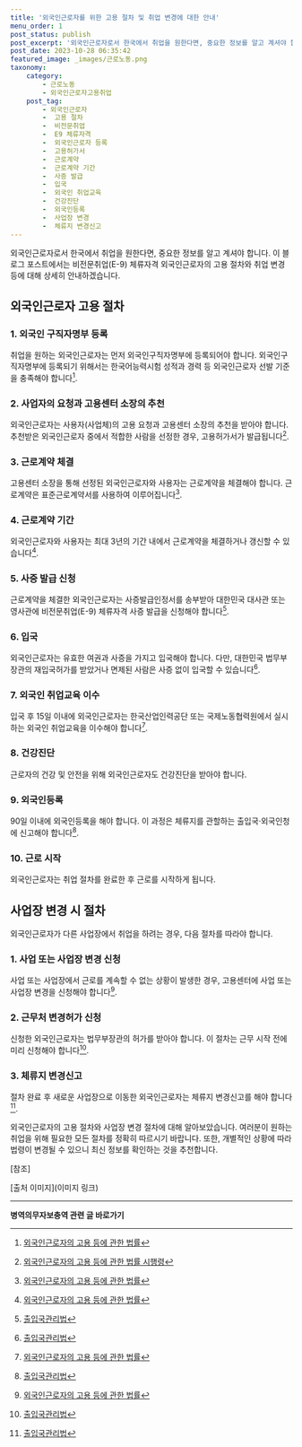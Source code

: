 ```yaml
---
title: '외국인근로자를 위한 고용 절차 및 취업 변경에 대한 안내'
menu_order: 1
post_status: publish
post_excerpt: '외국인근로자로서 한국에서 취업을 원한다면, 중요한 정보를 알고 계셔야 합니다. 이 블로그 포스트에서는 비전문취업 E 9  체류자격 외국인근로자의 고용 절차와 취업 변경 등에 대해 상세히 안내하겠습니다.'
post_date: 2023-10-28 06:35:42
featured_image: _images/근로노동.png
taxonomy:
    category:
        - 근로노동
        - 외국인근로자고용취업
    post_tag:
        - 외국인근로자
        -  고용 절차
        -  비전문취업
        -  E9 체류자격
        -  외국인근로자 등록
        -  고용허가서
        -  근로계약
        -  근로계약 기간
        -  사증 발급
        -  입국
        -  외국인 취업교육
        -  건강진단
        -  외국인등록
        -  사업장 변경
        -  체류지 변경신고
---
```




외국인근로자로서 한국에서 취업을 원한다면, 중요한 정보를 알고 계셔야 합니다. 이 블로그 포스트에서는 비전문취업(E-9) 체류자격 외국인근로자의 고용 절차와 취업 변경 등에 대해 상세히 안내하겠습니다.

## 외국인근로자 고용 절차

### 1. 외국인 구직자명부 등록

취업을 원하는 외국인근로자는 먼저 외국인구직자명부에 등록되어야 합니다. 외국인구직자명부에 등록되기 위해서는 한국어능력시험 성적과 경력 등 외국인근로자 선발 기준을 충족해야 합니다[^1].

### 2. 사업자의 요청과 고용센터 소장의 추천

외국인근로자는 사용자(사업체)의 고용 요청과 고용센터 소장의 추천을 받아야 합니다. 추천받은 외국인근로자 중에서 적합한 사람을 선정한 경우, 고용허가서가 발급됩니다[^2].

### 3. 근로계약 체결

고용센터 소장을 통해 선정된 외국인근로자와 사용자는 근로계약을 체결해야 합니다. 근로계약은 표준근로계약서를 사용하여 이루어집니다[^3].

### 4. 근로계약 기간

외국인근로자와 사용자는 최대 3년의 기간 내에서 근로계약을 체결하거나 갱신할 수 있습니다[^4].

### 5. 사증 발급 신청

근로계약을 체결한 외국인근로자는 사증발급인정서를 송부받아 대한민국 대사관 또는 영사관에 비전문취업(E-9) 체류자격 사증 발급을 신청해야 합니다[^5].

### 6. 입국

외국인근로자는 유효한 여권과 사증을 가지고 입국해야 합니다. 다만, 대한민국 법무부장관의 재입국허가를 받았거나 면제된 사람은 사증 없이 입국할 수 있습니다[^6].

### 7. 외국인 취업교육 이수

입국 후 15일 이내에 외국인근로자는 한국산업인력공단 또는 국제노동협력원에서 실시하는 외국인 취업교육을 이수해야 합니다[^7].

### 8. 건강진단

근로자의 건강 및 안전을 위해 외국인근로자도 건강진단을 받아야 합니다.

### 9. 외국인등록

90일 이내에 외국인등록을 해야 합니다. 이 과정은 체류지를 관할하는 출입국·외국인청에 신고해야 합니다[^8].

### 10. 근로 시작

외국인근로자는 취업 절차를 완료한 후 근로를 시작하게 됩니다.

## 사업장 변경 시 절차

외국인근로자가 다른 사업장에서 취업을 하려는 경우, 다음 절차를 따라야 합니다.

### 1. 사업 또는 사업장 변경 신청

사업 또는 사업장에서 근로를 계속할 수 없는 상황이 발생한 경우, 고용센터에 사업 또는 사업장 변경을 신청해야 합니다[^9].

### 2. 근무처 변경허가 신청

신청한 외국인근로자는 법무부장관의 허가를 받아야 합니다. 이 절차는 근무 시작 전에 미리 신청해야 합니다[^10].

### 3. 체류지 변경신고

절차 완료 후 새로운 사업장으로 이동한 외국인근로자는 체류지 변경신고를 해야 합니다[^11].

외국인근로자의 고용 절차와 사업장 변경 절차에 대해 알아보았습니다. 여러분이 원하는 취업을 위해 필요한 모든 절차를 정확히 따르시기 바랍니다. 또한, 개별적인 상황에 따라 법령이 변경될 수 있으니 최신 정보를 확인하는 것을 추천합니다.

[참조]
[^1]: [외국인근로자의 고용 등에 관한 법률](링크)
[^2]: [외국인근로자의 고용 등에 관한 법률 시행령](링크)
[^3]: [외국인근로자의 고용 등에 관한 법률](링크)
[^4]: [외국인근로자의 고용 등에 관한 법률](링크)
[^5]: [출입국관리법](링크)
[^6]: [출입국관리법](링크)
[^7]: [외국인근로자의 고용 등에 관한 법률](링크)
[^8]: [출입국관리법](링크)
[^9]: [외국인근로자의 고용 등에 관한 법률](링크)
[^10]: [출입국관리법](링크)
[^11]: [출입국관리법](링크)

[출처 이미지](이미지 링크)
<!-- wp:separator -->
<hr class="wp-block-separator has-alpha-channel-opacity"/>
<!-- /wp:separator -->

<!-- wp:group {"backgroundColor":"base","layout":{"type":"constrained"}} -->
<div class="wp-block-group has-base-background-color has-background"><!-- wp:paragraph {"align":"center","fontSize":"medium"} -->
<p class="has-text-align-center has-large-font-size"><strong>병역의무자보충역 관련 글 바로가기</strong></p>
<!-- /wp:paragraph -->


<!-- wp:latest-posts
{"categories":[{"id":9045,"count":19,"description":"","link":"https://uknowlaw.com/category/%eb%b3%91%ec%97%ad%ec%9d%98%eb%ac%b4%ec%9e%90%eb%b3%b4%ec%b6%a9%ec%97%ad/","name":"병역의무자보충역","slug":"병역의무자보충역","taxonomy":"category","parent":0,"meta":[],"_links":{"self":[{"href":"https://uknowlaw.com/wp-json/wp/v2/categories/9045"}],"collection":[{"href":"https://uknowlaw.com/wp-json/wp/v2/categories"}],"about":[{"href":"https://uknowlaw.com/wp-json/wp/v2/taxonomies/category"}],"wp:post_type":[{"href":"https://uknowlaw.com/wp-json/wp/v2/posts?categories=9045"}],"curies":[{"name":"wp","href":"https://api.w.org/{rel}","templated":true}]}}],"postsToShow":100,"excerptLength":28,"postLayout":"grid","columns":2,"featuredImageAlign":"left","featuredImageSizeSlug":"large","fontSize":18px} /--></div>
<!-- /wp:group -->